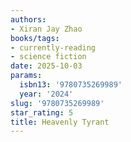 ```yaml
---
authors:
- Xiran Jay Zhao
books/tags:
- currently-reading
- science fiction
date: 2025-10-03
params:
  isbn13: '9780735269989'
  year: '2024'
slug: '9780735269989'
star_rating: 5
title: Heavenly Tyrant
---
```


<!--more-->
